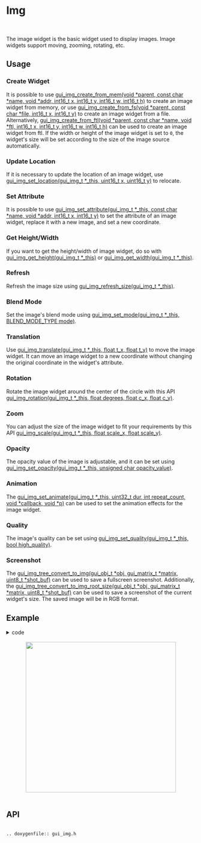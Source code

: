 # Img
<br>

The image widget is the basic widget used to display images. Image widgets support moving, zooming, rotating, etc.

## Usage

### Create Widget

It is possible to use [gui_img_create_from_mem(void *parent, const char *name, void *addr, int16_t x, int16_t y, int16_t w, int16_t h)](#gui_img_create_from_mem) to create an image widget from memory, or use [gui_img_create_from_fs(void *parent, const char *file, int16_t x, int16_t y)](#gui_img_create_from_fs) to create an image widget from a file. Alternatively, [gui_img_create_from_ftl(void *parent, const char *name, void *ftl, int16_t x, int16_t y, int16_t w, int16_t h)](#gui_img_create_from_ftl) can be used to create an image widget from ftl.
If the width or height of the image widget is set to `0`, the widget's size will be set according to the size of the image source automatically.

### Update Location

If it is necessary to update the location of an image widget, use [gui_img_set_location(gui_img_t *_this, uint16_t x, uint16_t y)](#gui_img_set_location) to relocate.

### Set Attribute

It is possible to use [gui_img_set_attribute(gui_img_t *_this, const char *name, void *addr, int16_t x, int16_t y)](#gui_img_set_attribute) to set the attribute of an image widget, replace it with a new image, and set a new coordinate.

### Get Height/Width

If you want to get the height/width of image widget, do so with [gui_img_get_height(gui_img_t *_this)](#gui_img_get_height) or [gui_img_get_width(gui_img_t *_this)](#gui_img_get_width).

### Refresh

Refresh the image size using [gui_img_refresh_size(gui_img_t *_this)](#gui_img_refresh_size).

### Blend Mode

Set the image's blend mode using [gui_img_set_mode(gui_img_t *_this, BLEND_MODE_TYPE mode)](#gui_img_set_mode).

### Translation

Use [gui_img_translate(gui_img_t *_this, float t_x, float t_y)](#gui_img_translate) to move the image widget.
It can move an image widget to a new coordinate without changing the original coordinate in the widget's attribute.

### Rotation

Rotate the image widget around the center of the circle with this API [gui_img_rotation(gui_img_t *_this, float degrees, float c_x, float c_y)](#gui_img_rotation).

### Zoom

You can adjust the size of the image widget to fit your requirements by this API [gui_img_scale(gui_img_t *_this, float scale_x, float scale_y)](#gui_img_scale).

### Opacity
The opacity value of the image is adjustable, and it can be set using [gui_img_set_opacity(gui_img_t *_this, unsigned char opacity_value)](#gui_img_set_opacity).

### Animation
The [gui_img_set_animate(gui_img_t *_this, uint32_t dur, int repeat_count, void *callback, void *p)](#gui_img_set_animate) can be used to set the animation effects for the image widget.

### Quality
The image's quality can be set using [gui_img_set_quality(gui_img_t *_this, bool high_quality)](#gui_img_set_quality).

### Screenshot

The [gui_img_tree_convert_to_img(gui_obj_t *obj, gui_matrix_t *matrix, uint8_t *shot_buf)](#gui_img_tree_convert_to_img) can be used to save a fullscreen screenshot. Additionally, the [gui_img_tree_convert_to_img_root_size(gui_obj_t *obj, gui_matrix_t *matrix, uint8_t *shot_buf)](#gui_img_tree_convert_to_img_root_size) can be used to save a screenshot of the current widget's size. The saved image will be in RGB format.

## Example

<details> <summary>code</summary>

```c
#include "root_image_hongkong/ui_resource.h"
#include "gui_img.h"
#include "gui_text.h"
#include "draw_font.h"

char *tb1_text = "gui_img_create_from_mem";

void page_tb1(void *parent)
{
    static char array1[50];
    static char array2[50];

    gui_set_font_mem_resourse(24, TEST_FONT24_DOT_BIN, TEST_FONT24_TABLE_BIN);

    gui_img_t *img_test = gui_img_create_from_mem(parent, "test", SET_ON_BIN, 0, 0, 0, 0);

    gui_text_t *text1 = gui_text_create(parent, "text1", 10, 100, 300, 30);
    gui_text_set(text1, tb1_text, GUI_FONT_SRC_BMP, 0xffffffff, strlen(tb1_text), 24);
    gui_text_mode_set(text1, LEFT);

    gui_text_t *text2 = gui_text_create(parent, "text2", 10, 130, 330, 30);
    gui_text_set(text2, tb1_text, GUI_FONT_SRC_BMP, 0xffffffff, strlen(tb1_text), 24);
    gui_text_mode_set(text2, LEFT);
    sprintf(array1, "gui_img_get_height %d", gui_img_get_height(img_test));
    text2->utf_8 = array1;
    text2->len = strlen(array1);

    gui_text_t *text3 = gui_text_create(parent, "text3", 10, 160, 330, 30);
    gui_text_set(text3, tb1_text, GUI_FONT_SRC_BMP, 0xffffffff, strlen(tb1_text), 24);
    gui_text_mode_set(text3, LEFT);
    sprintf(array2, "gui_img_get_width %d", gui_img_get_width(img_test));
    text3->utf_8 = array2;
    text3->len = strlen(array2);
}

void page_tb2(void *parent)
{
    gui_set_font_mem_resourse(24, TEST_FONT24_DOT_BIN, TEST_FONT24_TABLE_BIN);

    gui_img_t *img_test = gui_img_create_from_mem(parent, "test", SET_ON_BIN, 0, 0, 0, 0);
    gui_img_set_location(img_test, 50, 50);

    gui_text_t *text2 = gui_text_create(parent, "text2", 10, 100, 330, 24);
    gui_text_set(text2, "gui_img_set_location", GUI_FONT_SRC_BMP, 0xffffffff, 20, 24);
    gui_text_mode_set(text2, LEFT);
}

void page_tb3(void *parent)
{
    gui_img_t *img_test = gui_img_create_from_mem(parent, "test", SET_ON_BIN, 0, 0, 0, 0);
    gui_img_set_attribute(img_test, "test", SET_OFF_BIN, 20, 20);

    gui_text_t *text3 = gui_text_create(parent, "text3", 10, 100, 330, 24);
    gui_text_set(text3, "gui_img_set_attribute", GUI_FONT_SRC_BMP, 0xffffffff, 21, 24);
    gui_text_mode_set(text3, LEFT);

}

void page_tb4(void *parent)
{
    gui_set_font_mem_resourse(24, TEST_FONT24_DOT_BIN, TEST_FONT24_TABLE_BIN);

    gui_img_t *img_test = gui_img_create_from_mem(parent, "test", SET_ON_BIN, 0, 0, 0, 0);
    gui_img_scale(img_test, 0.5, 0.5);

    gui_text_t *text4 = gui_text_create(parent, "text4", 10, 100, 330, 24);
    gui_text_set(text4, "gui_img_scale", GUI_FONT_SRC_BMP, 0xffffffff, 13, 24);
    gui_text_mode_set(text4, LEFT);
}

void page_tb5(void *parent)
{
    gui_set_font_mem_resourse(24, TEST_FONT24_DOT_BIN, TEST_FONT24_TABLE_BIN);

    gui_img_t *img_test = gui_img_create_from_mem(parent, "test", SET_ON_BIN, 0, 0, 0, 0);
    gui_img_translate(img_test, 100, 100);

    gui_text_t *text5 = gui_text_create(parent, "text5", 10, 100, 330, 24);
    gui_text_set(text5, "gui_img_translate", GUI_FONT_SRC_BMP, 0xffffffff, 17, 24);
    gui_text_mode_set(text5, LEFT);
}

void page_tb6(void *parent)
{
    gui_set_font_mem_resourse(24, TEST_FONT24_DOT_BIN, TEST_FONT24_TABLE_BIN);

    gui_img_t *img_test = gui_img_create_from_mem(parent, "test", SET_ON_BIN, 0, 0, 0, 0);
    gui_img_rotation(img_test, 10, 0, 0);

    gui_text_t *text6 = gui_text_create(parent, "text6", 10, 100, 330, 24);
    gui_text_set(text6, "gui_img_rotation", GUI_FONT_SRC_BMP, 0xffffffff, 16, 24);
    gui_text_mode_set(text6, LEFT);
}
```

</details>

<br>

<center><img width= "400" src="https://docs.realmcu.com/HoneyGUI/image/widgets/img.gif" /></center>
<br>

## API

```eval_rst

.. doxygenfile:: gui_img.h

```

